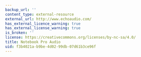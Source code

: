 ```yaml
---
backup_url: ''
content_type: external-resource
external_url: http://www.echoaudio.com/
has_external_licence_warning: true
has_external_license_warning: true
is_broken: ''
license: https://creativecommons.org/licenses/by-nc-sa/4.0/
title: Notebook Pro Audio
uid: f3b4021a-b9be-4d02-99db-07d61b3ce96f
---
```

